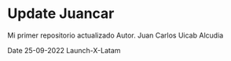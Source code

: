# Update Juancar

Mi primer repositorio actualizado
Autor. Juan Carlos Uicab Alcudia

Date 25-09-2022
Launch-X-Latam
